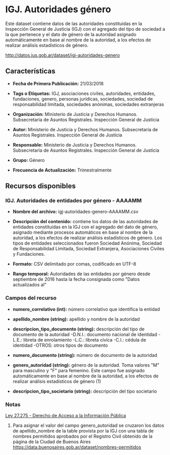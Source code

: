 IGJ. Autoridades género
=======================

Este dataset contiene datos de las autoridades constituidas en la Inspección General de Justicia (IGJ) con el agregado del tipo de sociedad a la que pertenece y el dato de género de la autoridad asignado automáticamente en base al nombre de la autoridad, a los efectos de realizar análisis estadísticos de género.

http://datos.jus.gob.ar/dataset/igj-autoridades-genero

Características
---------------

-   **Fecha de Primera Publicación:** 21/03/2018

-   **Tags o Etiquetas:** IGJ, asociaciones civiles, autoridades, entidades, fundaciones, genero, personas jurídicas, sociedades, sociedad de responsabilidad limitada, sociedades anónimas, sociedades extranjeras

-   **Organización:** Ministerio de Justicia y Derechos Humanos. Subsecretaría de Asuntos Registrales. Inspección General de Justicia

-   **Autor:** Ministerio de Justicia y Derechos Humanos. Subsecretaría de Asuntos Registrales. Inspección General de Justicia

-   **Responsable:** Ministerio de Justicia y Derechos Humanos. Subsecretaría de Asuntos Registrales. Inspección General de Justicia

-   **Grupo:** Género

-   **Frecuencia de Actualización:** Trimestralmente

Recursos disponibles
--------------------

### IGJ. Autoridades de entidades por género - AAAAMM

-   **Nombre del archivo:** igj-autoridades-genero-AAAAMM.csv

-   **Descripción del contenido:** contiene los datos de las autoridades de entidades constituidas en la IGJ con el agregado del dato de género, asignado mediante procesos automáticos en base al nombre de la autoridad, a los efectos de realizar análisis estadísticos de género. Los tipos de entidades seleccionados fueron Sociedad Anónima, Sociedad de Responsabilidad Limitada, Sociedad Extranjera, Asociaciones Civiles y Fundaciones.

-   **Formato:** CSV delimitado por comas, codificado en UTF-8

-   **Rango temporal:** Autoridades de las entidades por género desde septiembre de 2016 hasta la fecha consignada como "Datos actualizados al"

### Campos del recurso

-   **numero_correlativo (int):** número correlativo que identifica la entidad

-   **apellido_nombre (string):** apellido y nombre de la autoridad

-   **descripcion_tipo_documento (string):** descripción del tipo de documento de la autoridad
        -D.N.I.: documento nacional de identidad
        -L.E.: libreta de enrolamiento
        -L.C.: libreta cívica
        -C.I.: cédula de identidad
        -OTROS: otros tipos de documento

-   **numero_documento (string):** número de documento de la autoridad

-   **genero_autoridad (string):** género de la autoridad. Toma valores "M" para masculino y "F" para femenino. Este campo fue asignado automáticamente en base al nombre de la autoridad, a los efectos de realizar análisis estadísticos de género (1)

-   **descripcion_tipo_societario (string):** descripción del tipo societario

### Notas

[Ley 27.275 - Derecho de Acceso a la Información Pública]( http://servicios.infoleg.gob.ar/infolegInternet/anexos/265000-269999/265949/norma.htm)

1.  Para asignar el valor del campo genero_autoridad se cruzaron los datos de apellido_nombre de la table provista por la IGJ con una tabla de nombres permitidos aprobados por el Registro Civil obtenido de la página de la Ciudad de Buenos Aires <https://data.buenosaires.gob.ar/dataset/nombres-permitidos>
